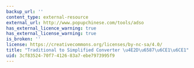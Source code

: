 ```yaml
---
backup_url: ''
content_type: external-resource
external_url: http://www.popupchinese.com/tools/adso
has_external_licence_warning: true
has_external_license_warning: true
is_broken: ''
license: https://creativecommons.org/licenses/by-nc-sa/4.0/
title: "Traditional to Simplified Converter \u4E2D\u6587\u6CE1\u6CE1"
uid: 3cf83524-70f7-4126-83a7-ebe7973995f9
---
```

